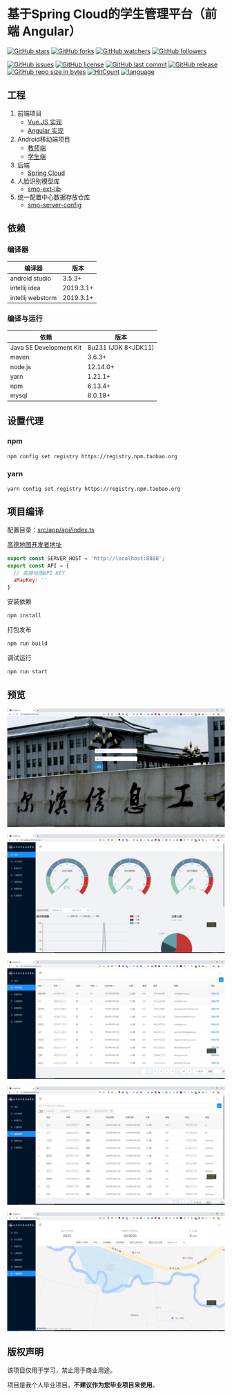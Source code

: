 # 基于Spring Cloud的学生管理平台（前端 Angular）

[![GitHub stars](https://img.shields.io/github/stars/itning/smp-client-angular.svg?style=social&label=Stars)](https://github.com/itning/smp-client-angular/stargazers)
[![GitHub forks](https://img.shields.io/github/forks/itning/smp-client-angular.svg?style=social&label=Fork)](https://github.com/itning/smp-client-angular/network/members)
[![GitHub watchers](https://img.shields.io/github/watchers/itning/smp-client-angular.svg?style=social&label=Watch)](https://github.com/itning/smp-client-angular/watchers)
[![GitHub followers](https://img.shields.io/github/followers/itning.svg?style=social&label=Follow)](https://github.com/itning?tab=followers)

[![GitHub issues](https://img.shields.io/github/issues/itning/smp-client-angular.svg)](https://github.com/itning/smp-client-angular/issues)
[![GitHub license](https://img.shields.io/github/license/itning/smp-client-angular.svg)](https://github.com/itning/smp-client-angular/blob/master/LICENSE)
[![GitHub last commit](https://img.shields.io/github/last-commit/itning/smp-client-angular.svg)](https://github.com/itning/smp-client-angular/commits)
[![GitHub release](https://img.shields.io/github/release/itning/smp-client-angular.svg)](https://github.com/itning/smp-client-angular/releases)
[![GitHub repo size in bytes](https://img.shields.io/github/repo-size/itning/smp-client-angular.svg)](https://github.com/itning/smp-client-angular)
[![HitCount](http://hits.dwyl.com/itning/smp-client-angular.svg)](http://hits.dwyl.com/itning/smp-client-angular)
[![language](https://img.shields.io/badge/language-Angular-green.svg)](https://github.com/itning/smp-client-angular)

## 工程

1. 前端项目
   - [Vue.JS 实现](https://github.com/itning/smp-client)
   - [Angular 实现](https://github.com/itning/smp-client-angular)
2. Android移动端项目
   - [教师端](https://github.com/itning/smp-android-teacher)
   - [学生端](https://github.com/itning/smp-android)
3. 后端
   - [Spring Cloud](https://github.com/itning/smp-server)
4. 人脸识别模型库
   - [smp-ext-lib](https://gitee.com/itning/smp-ext-lib)
5. 统一配置中心数据存放仓库
   - [smp-server-config](https://gitee.com/itning/smp-server-config)

## 依赖

### 编译器

| 编译器            | 版本      |
| ----------------- | --------- |
| android studio    | 3.5.3+    |
| intellij idea     | 2019.3.1+ |
| intellij webstorm | 2019.3.1+ |

### 编译与运行

| 依赖                    | 版本                |
| ----------------------- | ------------------- |
| Java SE Development Kit | 8u231 (JDK 8<JDK11) |
| maven                   | 3.6.3+              |
| node.js                 | 12.14.0+            |
| yarn                    | 1.21.1+             |
| npm                     | 6.13.4+             |
| mysql                   | 8.0.18+             |

## 设置代理

### npm

```shell
npm config set registry https://registry.npm.taobao.org
```

### yarn

```shell
yarn config set registry https://registry.npm.taobao.org
```

## 项目编译

配置目录：[src/app/api/index.ts](https://github.com/itning/smp-client-angular/blob/master/src/app/api/index.ts#L1)

[高德地图开发者地址](https://lbs.amap.com/)

```js
export const SERVER_HOST = 'http://localhost:8888';
export const API = {
  // 高德地图API KEY
  aMapKey: ''
}
```

安装依赖

```bash
npm install
```

打包发布

```bash
npm run build
```

调试运行

```bash
npm run start
```

## 预览

![login](https://raw.githubusercontent.com/itning/smp-client-angular/master/pic/login.png)

![first](https://raw.githubusercontent.com/itning/smp-client-angular/master/pic/first.png)

![student](https://raw.githubusercontent.com/itning/smp-client-angular/master/pic/student.png)

![leave](https://raw.githubusercontent.com/itning/smp-client-angular/master/pic/leave.png)

![room](https://raw.githubusercontent.com/itning/smp-client-angular/master/pic/room.png)

## 版权声明

该项目仅用于学习，禁止用于商业用途。

项目是我个人毕业项目，**不建议作为您毕业项目来使用**。
